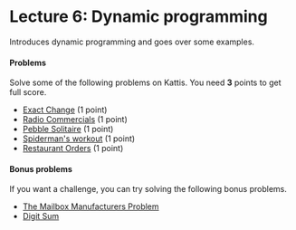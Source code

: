 # Lecture 6: Dynamic programming

Introduces dynamic programming and goes over some examples.

<h4>Problems</h4>
Solve some of the following problems on Kattis. You need <b>3</b> points to get full score.
<ul>
	<li><a href="https://open.kattis.com/problems/exactchange2">Exact Change</a> (1 point)</li>
	<li><a href="https://open.kattis.com/problems/commercials">Radio Commercials</a> (1 point)</li>
	<li><a href="https://open.kattis.com/problems/pebblesolitaire2">Pebble Solitaire</a> (1 point)</li>
	<li><a href="https://open.kattis.com/problems/spiderman">Spiderman's workout</a> (1 point)</li>
	<li><a href="https://open.kattis.com/problems/orders">Restaurant Orders</a> (1 point)</li>
</ul>
<h4>Bonus problems</h4>
If you want a challenge, you can try solving the following bonus problems.
<ul>
	<li><a href="https://open.kattis.com/problems/mailbox">The Mailbox Manufacturers Problem</a></li>
	<li><a href="https://open.kattis.com/problems/digitsum">Digit Sum</a></li>
</ul>
